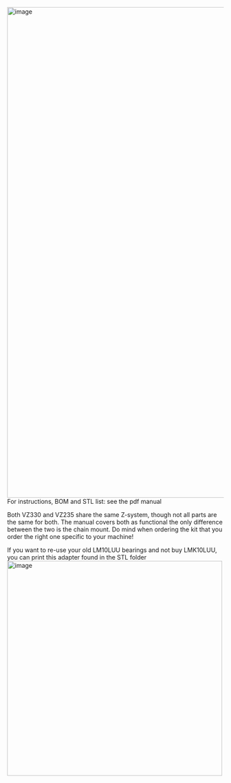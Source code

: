 <img width="1142" alt="image" src="https://user-images.githubusercontent.com/37383368/189419819-74741da7-2e81-4064-a6aa-209aad568450.png">
For instructions, BOM and STL list: see the pdf manual 

Both VZ330 and VZ235 share the same Z-system, though not all parts are the same for both. The manual covers both as functional the only difference between the two is the chain mount. Do mind when ordering the kit that you order the right one specific to your machine!

If you want to re-use your old LM10LUU bearings and not buy LMK10LUU, you can print this adapter found in the STL folder
<img width="500" alt="image" src="https://user-images.githubusercontent.com/37383368/224363132-32f72e73-bd84-4c66-bfae-a16d43f89a98.png">

